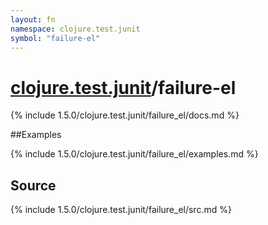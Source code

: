 ```yaml
---
layout: fn
namespace: clojure.test.junit
symbol: "failure-el"
---
```


# [clojure.test.junit](../)/failure-el

{% include 1.5.0/clojure.test.junit/failure_el/docs.md %}

##Examples

{% include 1.5.0/clojure.test.junit/failure_el/examples.md %}
## Source
{% include 1.5.0/clojure.test.junit/failure_el/src.md %}

